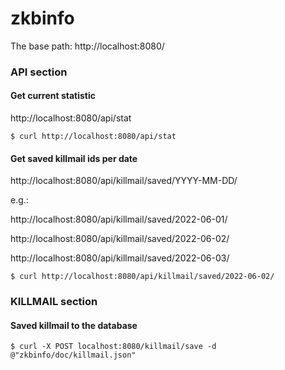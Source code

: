 # zkbinfo

The base path: http://localhost:8080/

### API section

#### Get current statistic
http://localhost:8080/api/stat
```
$ curl http://localhost:8080/api/stat
```


#### Get saved killmail ids per date
http://localhost:8080/api/killmail/saved/YYYY-MM-DD/

e.g.:

http://localhost:8080/api/killmail/saved/2022-06-01/

http://localhost:8080/api/killmail/saved/2022-06-02/

http://localhost:8080/api/killmail/saved/2022-06-03/
```
$ curl http://localhost:8080/api/killmail/saved/2022-06-02/
```

### KILLMAIL section
#### Saved killmail to the database
```
$ curl -X POST localhost:8080/killmail/save -d @"zkbinfo/doc/killmail.json"
```
